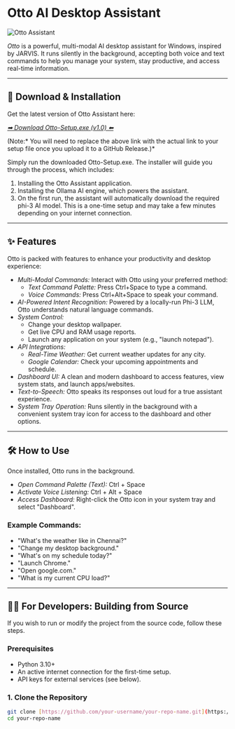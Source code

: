 # Otto AI Desktop Assistant

![Otto Assistant](https://placehold.co/800x300/1A0D2E/00FFFF?text=Otto%20AI%20Assistant)

*Otto* is a powerful, multi-modal AI desktop assistant for Windows, inspired by JARVIS. It runs silently in the background, accepting both voice and text commands to help you manage your system, stay productive, and access real-time information.

---

## 🚀 Download & Installation

Get the latest version of Otto Assistant here:

*[➡ Download Otto-Setup.exe (v1.0) ⬅](https://github.com/your-username/your-repo-name/releases/latest/download/Otto-Setup.exe)*

(Note:* You will need to replace the above link with the actual link to your setup file once you upload it to a GitHub Release.)*

Simply run the downloaded Otto-Setup.exe. The installer will guide you through the process, which includes:
1.  Installing the Otto Assistant application.
2.  Installing the Ollama AI engine, which powers the assistant.
3.  On the first run, the assistant will automatically download the required phi-3 AI model. This is a one-time setup and may take a few minutes depending on your internet connection.

---

## ✨ Features

Otto is packed with features to enhance your productivity and desktop experience:

* *Multi-Modal Commands:* Interact with Otto using your preferred method:
    * *Text Command Palette:* Press Ctrl+Space to type a command.
    * *Voice Commands:* Press Ctrl+Alt+Space to speak your command.
* *AI-Powered Intent Recognition:* Powered by a locally-run Phi-3 LLM, Otto understands natural language commands.
* *System Control:*
    * Change your desktop wallpaper.
    * Get live CPU and RAM usage reports.
    * Launch any application on your system (e.g., "launch notepad").
* *API Integrations:*
    * *Real-Time Weather:* Get current weather updates for any city.
    * *Google Calendar:* Check your upcoming appointments and schedule.
* *Dashboard UI:* A clean and modern dashboard to access features, view system stats, and launch apps/websites.
* *Text-to-Speech:* Otto speaks its responses out loud for a true assistant experience.
* *System Tray Operation:* Runs silently in the background with a convenient system tray icon for access to the dashboard and other options.

---

## 🛠 How to Use

Once installed, Otto runs in the background.

* *Open Command Palette (Text):* Ctrl + Space
* *Activate Voice Listening:* Ctrl + Alt + Space
* *Access Dashboard:* Right-click the Otto icon in your system tray and select "Dashboard".

### Example Commands:
* "What's the weather like in Chennai?"
* "Change my desktop background."
* "What's on my schedule today?"
* "Launch Chrome."
* "Open google.com."
* "What is my current CPU load?"

---

## 👨‍💻 For Developers: Building from Source

If you wish to run or modify the project from the source code, follow these steps.

### Prerequisites
* Python 3.10+
* An active internet connection for the first-time setup.
* API keys for external services (see below).

### 1. Clone the Repository
```bash
git clone [https://github.com/your-username/your-repo-name.git](https://github.com/your-username/your-repo-name.git)
cd your-repo-name